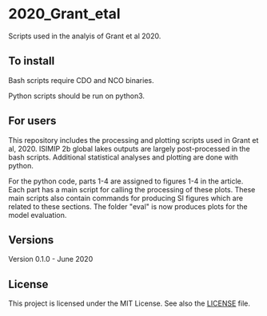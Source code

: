 # 2020_Grant_etal

Scripts used in the analyis of Grant et al 2020.

## To install
Bash scripts require CDO and NCO binaries.

Python scripts should be run on python3.

## For users
This repository includes the processing and plotting scripts used in Grant et al, 2020. ISIMIP 2b global lakes outputs are largely post-processed in the bash scripts. Additional statistical analyses and plotting are done with python.

For the python code, parts 1-4 are assigned to figures 1-4 in the article. Each part has a main script for calling the processing of these plots. These main scripts also contain commands for producing SI figures which are related to these sections. The folder "eval" is now produces plots for the model evaluation.

## Versions
Version 0.1.0 - June 2020  


## License
This project is licensed under the MIT License. See also the [LICENSE](https://github.com/VUB-HYDR/2020_Grant_etal_NGEO/blob/master/LICENSE.md) file.

